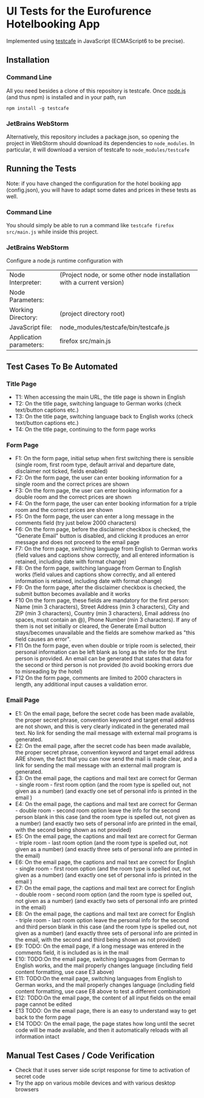 # UI Tests for the Eurofurence Hotelbooking App

Implemented using [testcafe](https://github.com/DevExpress/testcafe) in JavaScript (ECMAScript6 to be precise).

## Installation

### Command Line 

All you need besides a clone of this repository is testcafe. Once [node.js](https://nodejs.org/en/download/) 
(and thus npm) is installed and in your path, run

```
npm install -g testcafe
```

### JetBrains WebStorm

Alternatively, this repository includes a package.json, so opening the project in WebStorm should download its dependencies to
`node_modules`. In particular, it will download a version of testcafe to `node_modules/testcafe`

## Running the Tests

Note: if you have changed the configuration for the hotel booking app (config.json), you will have to adapt
some dates and prices in these tests as well.

### Command Line 

You should simply be able to run a command like ```testcafe firefox src/main.js``` while inside this project.

### JetBrains WebStorm

Configure a node.js runtime configuration with 

<table>
  <tr><td>Node Interpreter:</td><td>(Project node, or some other node installation with a current version)</td></tr>
  <tr><td>Node Parameters:</td><td></td></tr>
  <tr><td>Working Directory:</td><td>(project directory root)</td></tr>
  <tr><td>JavaScript file:</td><td>node_modules/testcafe/bin/testcafe.js</td></tr>
  <tr><td>Application parameters:</td><td>firefox src/main.js</td></tr>
</table>

## Test Cases To Be Automated

### Title Page

 - T1: When accessing the main URL, the title page is shown in English
 - T2: On the title page, switching language to German works (check text/button captions etc.)
 - T3: On the title page, switching language back to English works (check text/button captions etc.)
 - T4: On the title page, continuing to the form page works

### Form Page

 - F1: On the form page, initial setup when first switching there is sensible 
   (single room, first room type, default arrival and departure date, disclaimer not ticked, fields enabled)
 - F2: On the form page, the user can enter booking information for a single room and the correct prices are shown
 - F3: On the form page, the user can enter booking information for a double room and the correct prices are shown
 - F4: On the form page, the user can enter booking information for a triple room and the correct prices are shown
 - F5: On the form page, the user can enter a long message in the comments field (try just below 2000 characters)
 - F6: On the form page, before the disclaimer checkbox is checked, the "Generate Email" button is disabled, 
   and clicking it produces an error message and does not proceed to the email page
 - F7: On the form page, switching language from English to German works 
   (field values and captions show correctly, and all entered information is retained, including date with format change)
 - F8: On the form page, switching language from German to English works
   (field values and captions show correctly, and all entered information is retained, including date with format change)
 - F9: On the form page, after the disclaimer checkbox is checked, the submit button becomes available and it works
 - F10 On the form page, these fields are mandatory for the first person:
   Name (min 3 characters), Street Address (min 3 characters), City and ZIP (min 3 characters), 
   Country (min 3 characters), Email address (no spaces, must contain an @), Phone Number (min 3 characters).
   If any of them is not set initially or cleared, the Generate Email button stays/becomes unavailable and the fields 
   are somehow marked as "this field causes an error".
 - F11 On the form page, even when double or triple room is selected, their personal information can be left
   blank as long as the info for the first person is provided. An email can be generated that states that
   data for the second or third person is not provided (to avoid booking errors due to misreading by the hotel)
 - F12 On the form page, comments are limited to 2000 characters in length, any additional input causes a validation
   error.

### Email Page

 - E1: On the email page, before the secret code has been made available, the proper secret phrase, 
   convention keyword and target email address are not shown, and this is very clearly indicated in the generated mail text.
   No link for sending the mail message with external mail programs is generated.
 - E2: On the email page, after the secret code has been made available, the proper secret phrase,
   convention keyword and target email address ARE shown, the fact that you can now send the mail is made clear,
   and a link for sending the mail message with an external mail program is generated.
 - E3: On the email page, the captions and mail text are correct for German - single room - first room option
   (and the room type is spelled out, not given as a number)
   (and exactly one set of personal info is printed in the email )
 - E4: On the email page, the captions and mail text are correct for German - double room - second room option
   leave the info for the second person blank in this case
   (and the room type is spelled out, not given as a number)
   (and exactly two sets of personal info are printed in the email, with the second being shown as not provided)
 - E5: On the email page, the captions and mail text are correct for German - triple room - last room option
   (and the room type is spelled out, not given as a number)
   (and exactly three sets of personal info are printed in the email)
 - E6: On the email page, the captions and mail text are correct for English - single room - first room option
   (and the room type is spelled out, not given as a number)
   (and exactly one set of personal info is printed in the email )
 - E7: On the email page, the captions and mail text are correct for English - double room - second room option
   (and the room type is spelled out, not given as a number)
   (and exactly two sets of personal info are printed in the email)
 - E8: On the email page, the captions and mail text are correct for English - triple room - last room option
   leave the personal info for the second and third person blank in this case
   (and the room type is spelled out, not given as a number)
   (and exactly three sets of personal info are printed in the email, with the second and third being shown as
   not provided)
 - E9: TODO: On the email page, if a long message was entered in the comments field, it is included as is in the mail
 - E10: TODO:On the email page, switching languages from German to English works, and the mail properly changes language
   (including field content formatting, use case E3 above)
 - E11: TODO:On the email page, switching languages from English to German works, and the mail properly changes language 
   (including field content formatting, use case E8 above to test a different combination)
 - E12: TODO:On the email page, the content of all input fields on the email page cannot be edited
 - E13 TODO: On the email page, there is an easy to understand way to get back to the form page 
 - E14 TODO: On the email page, the page states how long until the secret code will be made available, and then
   it automatically reloads with all information intact

## Manual Test Cases / Code Verification

 - Check that it uses server side script response for time to activation of secret code
 - Try the app on various mobile devices and with various desktop browsers
